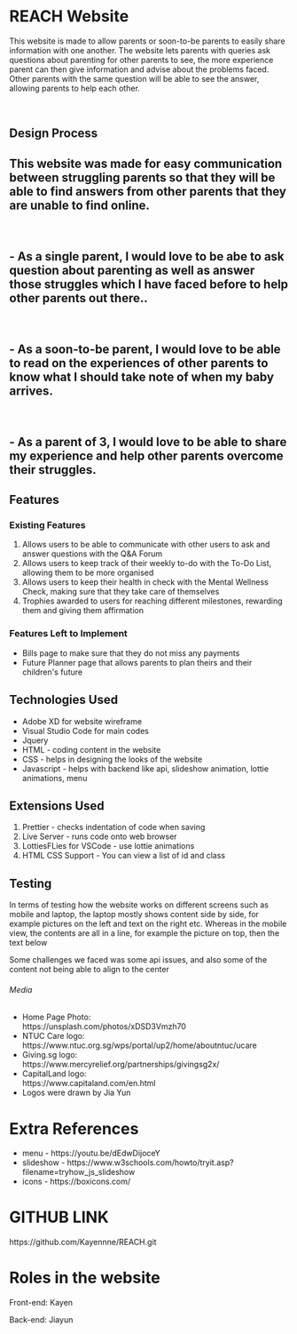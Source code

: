 <h1>REACH Website</h1>
<p>This website is made to allow parents or soon-to-be parents to easily share information with one another. The website lets parents with queries ask questions about parenting for other parents to see, the more experience parent can then give information and advise about the problems faced. Other parents with the same question will be able to see the answer, allowing parents to help each other.</p>

<br>

<h2>Design Process<h2>
<p>This website was made for easy communication between struggling parents so that they will be able to find answers from other parents that they are unable to find online.<p>
<br>
<p> - As a single parent, I would love to be abe to ask question about parenting as well as answer those struggles which I have faced before to help other parents out there..</p>
<br>
<p> - As a soon-to-be parent, I would love to be able to read on the experiences of other parents to know what I should take note of when my baby arrives.</p>
<br>
<p> - As a parent of 3, I would love to be able to share my experience and help other parents overcome their struggles.</p>

<h2> Features </h2>
<h3>Existing Features</h3>
<ol>
<li>Allows users to be able to communicate with other users to ask and answer questions with the Q&A Forum</li>
<li>Allows users to keep track of their weekly to-do with the To-Do List, allowing them to be more organised</li>
<li>Allows users to keep their health in check with the Mental Wellness Check, making sure that they take care of themselves</li>
<li>Trophies awarded to users for reaching different milestones, rewarding them and giving them affirmation</li>
</ol>

<h3>Features Left to Implement</h3>
<ul>
<li>Bills page to make sure that they do not miss any payments</li>
<li>Future Planner page that allows parents to plan theirs and their children's future</li>
</ul>

<h2>Technologies Used</h2>
<ul>
<li>Adobe XD for website wireframe</li>
<li>Visual Studio Code for main codes</li>
<li>Jquery</li>
<li>HTML - coding content in the website</li>
<li>CSS - helps in designing the looks of the website</li>
<li>Javascript - helps with backend like api, slideshow animation, lottie animations, menu</li>
</ul>
<h2>Extensions Used</h2>
<ol>
<li>Prettier - checks indentation of code when saving</li>
<li>Live Server - runs code onto web browser</li>
<li>LottiesFLies for VSCode - use lottie animations</li>
<li>HTML CSS Support - You can view a list of id and class</li>
</ol>

<h2>Testing</h2>
<p>In terms of testing how the website works on different screens such as mobile and laptop, the laptop mostly shows content side by side, for example pictures on the left and text on the right etc. Whereas in the mobile view, the contents are all in a line, for example the picture on top, then the text below</p>
<p> Some challenges we faced was some api issues, and also some of the content not being able to align to the center</p>

<h6>Media</h6>
<ul>
<li>Home Page Photo: <br>https://unsplash.com/photos/xDSD3Vmzh70</li>
<li>NTUC Care logo: <br>https://www.ntuc.org.sg/wps/portal/up2/home/aboutntuc/ucare</li>
<li>Giving.sg logo: <br>https://www.mercyrelief.org/partnerships/givingsg2x/</li>
<li>CapitalLand logo: <br>https://www.capitaland.com/en.html</li>
<li>Logos were drawn by Jia Yun</li>
</ul>

<h1>Extra References</h1>
<ul>
<li>menu - https://youtu.be/dEdwDijoceY</li>
<li>slideshow - https://www.w3schools.com/howto/tryit.asp?filename=tryhow_js_slideshow</li>
<li>icons - https://boxicons.com/</li>
</ul>

<h1>GITHUB LINK</h1>
<p>https://github.com/Kayennne/REACH.git<p>

<h1>Roles in the website</h1>
<p>Front-end: Kayen<p>
<p>Back-end: Jiayun

